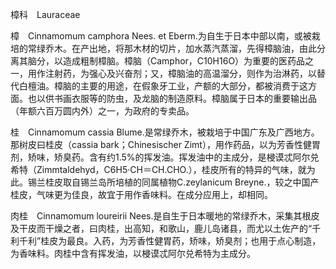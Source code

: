 樟科　Lauraceae

  

樟　Cinnamomum camphora Nees. et Eberm.为自生于日本中部以南，或被栽培的常绿乔木。在产出地，将那木材的切片，加水蒸汽蒸溜，先得樟脑油，由此分离其脑分，以造成粗制樟脑。樟脑（Camphor，C10H16O）为重要的医药品之一，用作注射药，为强心及兴奋剂；又，樟脑油的高温溜分，则作为治淋药，以替代白檀油。樟脑的主要的用途，在假象牙工业，产额的大部分，都被消费于这方面。也以供书画衣服等的防虫，及龙脑的制造原料。樟脑属于日本的重要输出品（年额六百万圆内外）之一，为政府的专卖品。

桂　Cinnamomum cassia Blume.是常绿乔木，被栽培于中国广东及广西地方。那树皮曰桂皮（cassia bark；Chinesischer Zimt），用作药品，以为芳香性健胃剂，矫味，矫臭药。含有约1.5%的挥发油。挥发油中的主成分，是梫谟忒阿尔兑希特（Zimmtaldehyd，C6H5·CH＝CH.CHO.），桂皮所有的特异的气味，就为此。锡兰桂皮取自锡兰岛所培植的同属植物C.zeylanicum Breyne.，较之中国产桂皮，气味更为佳良，故宜于用作香味料。在成分应用上，却相同。

肉桂　Cinnamomum loureirii Nees.是自生于日本暖地的常绿乔木，采集其根皮及干皮而干燥之者，曰肉桂，出高知，和歌山，鹿儿岛诸县，而尤以土佐产的“千利千利”桂皮为最良。入药，为芳香性健胃药，矫味，矫臭剂；也用于点心制造，为香味料。肉桂中含有挥发油，以梫谟忒阿尔兑希特为主成分。